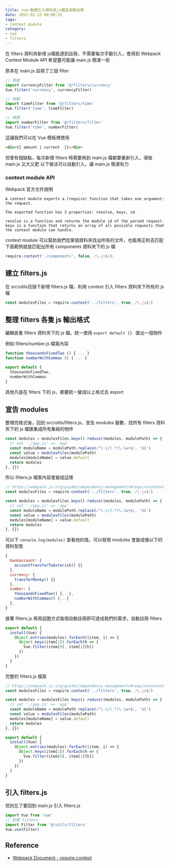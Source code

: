 ```yaml
---
title: vue-動態引入資料夾js檔並自動註冊
date: 2022-02-22 00:09:33
tags:
- context module
category:
- vue
- filters
---
```


在 filters 資料夾新增 js檔能達到註冊，不需要每次手動引入，會用到 Webpack Context Module API
希望盡可能讓 main.js 簡潔一些

原本在 main.js 註冊了三個 filter
``` js
// 幣值
import currencyFilter from '@/filters/currency'
Vue.filter('currency', currencyFilter)

// 時間
import timeFilter from '@/filters/time'
Vue.filter('time', timeFilter)

// 時間
import numberFilter from '@/filters/filter'
Vue.filter('time', numberFilter)
```

這讓我們可以在 Vue 模板裡使用
``` html
<div>{{ amount | current  }}</div>
```

但會有個缺點，每次新增 filters 時需要再到 main.js 檔都要重新引入，導致 main.js 又大又肥
以下做法可以自動引入，讓 main.js 簡潔有力

### context module API
Webpack 官方文件說明
```
A context module exports a (require) function that takes one argument: the request.

The exported function has 3 properties: resolve, keys, id.

resolve is a function and returns the module id of the parsed request.
keys is a function that returns an array of all possible requests that the context module can handle.
```

context module  可以幫助我們從某個資料夾找出所有的文件，也能用正則去匹配
下面範例就是匹配出所有 components 資料夾下的 js 檔

``` js
require.context('./components', false, /\.js$/);
```

## 建立 filters.js
在 src/utils目錄下新增 filters.js 檔，利用 context 引入 filters 資料夾下所有的 js 檔

``` js
const modulesFiles = require.context('../filters', true, /\.js$/)
```

## 整理 filters 各隻 js 輸出格式
編輯各隻 filters 資料夾下的 js 檔，統一使用 `export default {} ` 匯出一個物件

例如 filters/number.js 檔案內容
``` js
function thousandsFixedTwo () { ... }
function numberWithCommas () { ... }

export default {
  thousandsFixedTwo,
  numberWithCommas
}

```
其他凡是在 filters 下的 js，都要統一變成以上格式去 export

## 宣告 modules
整理完格式後，回到 src/utils/filters.js，宣告 modules 變數，找所有 filters 資料夾下的 js 檔匯集成所有集結的物件
``` js
const modules = modulesFiles.keys().reduce((modules, modulePath) => {
  // set './app.js' => 'app'
  const moduleName = modulePath.replace(/^\.\/(.*)\.\w+$/, '$1')
  const value = modulesFiles(modulePath)
  modules[moduleName] = value.default
  return modules
}, {})
```
所以 filters.js 檔案內容會變成這樣

``` js
// https://webpack.js.org/guides/dependency-management/#requirecontext
const modulesFiles = require.context('../filters', true, /\.js$/)

const modules = modulesFiles.keys().reduce((modules, modulePath) => {
  // set './app.js' => 'app'
  const moduleName = modulePath.replace(/^\.\/(.*)\.\w+$/, '$1')
  const value = modulesFiles(modulePath)
  modules[moduleName] = value.default
  return modules
}, {})
```

可以下 `console.log(modules)` 查看他的值，可以發現 modules 會變成像以下的資料型態

``` js
{
  bankaccount: {
    accountTransferToAsterisk() {}
  },
  currency: {
    transferMoney() {}
  },
  number: {
    thousandsFixedTwo() {...},
    numberWithCommas() {...}
  },
}
```

接著 filters.js 再用迴圈方式每個自動註冊即可達成我們的需求，自動註冊 filters

``` js
export default {
  install(Vue) {
    Object.entries(modules).forEach((item, i) => {
      Object.keys(item[1]).forEach(h => {
        Vue.filter(item[0], item[1][h])
      })
    })
  }
}
```

完整的 filters.js 檔案
``` js
// https://webpack.js.org/guides/dependency-management/#requirecontext
const modulesFiles = require.context('../filters', true, /\.js$/)

const modules = modulesFiles.keys().reduce((modules, modulePath) => {
  // set './app.js' => 'app'
  const moduleName = modulePath.replace(/^\.\/(.*)\.\w+$/, '$1')
  const value = modulesFiles(modulePath)
  modules[moduleName] = value.default
  return modules
}, {})

export default {
  install(Vue) {
    Object.entries(modules).forEach((item, i) => {
      Object.keys(item[1]).forEach(h => {
        Vue.filter(item[0], item[1][h])
      })
    })
  }
}
```

## 引入 filters.js
但別忘了要回到 main.js 引入 filters.js
``` js
import Vue from 'vue'
// 註冊 filters
import Filter from '@/utils/filters'
Vue.use(Filter)
```

## Reference
- [Webpack Document - require.context](https://webpack.js.org/guides/dependency-management/#requirecontext)